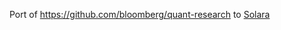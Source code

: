 Port of https://github.com/bloomberg/quant-research to [Solara](https://github.com/widgetti/solara/)
